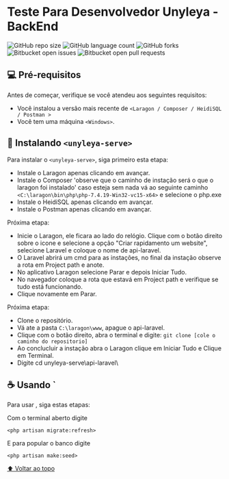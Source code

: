 # Teste Para Desenvolvedor Unyleya - BackEnd



![GitHub repo size](https://img.shields.io/github/repo-size/iuricode/README-template?style=for-the-badge)
![GitHub language count](https://img.shields.io/github/languages/count/iuricode/README-template?style=for-the-badge)
![GitHub forks](https://img.shields.io/github/forks/iuricode/README-template?style=for-the-badge)
![Bitbucket open issues](https://img.shields.io/bitbucket/issues/iuricode/README-template?style=for-the-badge)
![Bitbucket open pull requests](https://img.shields.io/bitbucket/pr-raw/iuricode/README-template?style=for-the-badge)



## 💻 Pré-requisitos

Antes de começar, verifique se você atendeu aos seguintes requisitos:

* Você instalou a versão mais recente de `<Laragon / Composer / HeidiSQL / Postman >`
* Você tem uma máquina `<Windows>`. 

## 🚀 Instalando `<unyleya-serve>`

Para instalar o `<unyleya-serve>`, siga primeiro esta etapa:

 * Instale o Laragon apenas clicando em avançar.
 * Instale o Composer 'observe que o caminho de instação será o que o laragon foi instalado' caso esteja sem nada vá ao seguinte caminho `<C:\laragon\bin\php\php-7.4.19-Win32-vc15-x64>` e selecione o php.exe
 * Instale o HeidiSQL apenas clicando em avançar.
 * Instale o Postman apenas clicando em avançar.
  
Próxima etapa:

 * Inicie o Laragon, ele ficara ao lado do relógio. Clique com o botão direito sobre o icone e selecione a opção "Criar rapidamento um website", selecione Laravel e coloque o nome de api-laravel.
 * O Laravel abrirá um cmd para as instações, no final da instação observe a rota em Project path e anote.
 * No aplicativo Laragon selecione Parar e depois Iniciar Tudo.
 * No navegador coloque a rota que estavá em Project path e verifique se tudo está funcionando.
 * Clique novamente em Parar.
  
 
Próxima etapa:
  
  * Clone o repositório.
  * Vá ate a pasta `C:\laragon\www`, apague o api-laravel.
  * Clique com o botão direito, abra o terminal e digite: `git clone [cole o caminho do repositorio]`
  * Ao conclucluir a instação abra o Laragon clique em Iniciar Tudo e Clique em Terminal.
  * Digite cd unyleya-serve\api-laravel\
  

## ☕ Usando `<unyleya-serve>

Para usar <unyleya-serve>, siga estas etapas:
  
 Com o terminal aberto digite

```
<php artisan migrate:refresh>
```
  
E para popular o banco digite
  
 ``` 
<php artisan make:seed>
 ```




[⬆ Voltar ao topo](#nome-do-projeto)<br>
